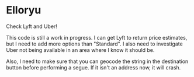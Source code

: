 # Elloryu
Check Lyft and Uber!


This code is still a work in progress.  I can get Lyft to return price estimates, but I need to add more options than "Standard".
I also need to investigate Uber not being available in an area where I know it should be.

Also, I need to make sure that you can geocode the string in the destination button before performing a segue.
If it isn't an address now, it will crash.
